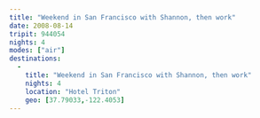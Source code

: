 ```yaml
---
title: "Weekend in San Francisco with Shannon, then work"
date: 2008-08-14
tripit: 944054
nights: 4
modes: ["air"]
destinations:
  -
    title: "Weekend in San Francisco with Shannon, then work"
    nights: 4
    location: "Hotel Triton"
    geo: [37.79033,-122.4053]
---
```




